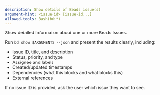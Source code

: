 ```yaml
---
description: Show details of Beads issue(s)
argument-hint: <issue-id> [issue-id...]
allowed-tools: Bash(bd:*)
---
```


Show detailed information about one or more Beads issues.

Run `bd show $ARGUMENTS --json` and present the results clearly, including:
- Issue ID, title, and description
- Status, priority, and type
- Assignee and labels
- Created/updated timestamps
- Dependencies (what this blocks and what blocks this)
- External references

If no issue ID is provided, ask the user which issue they want to see.
